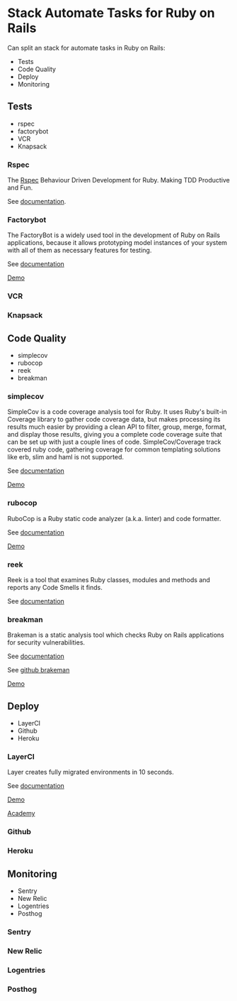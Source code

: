 # Stack Automate Tasks for Ruby on Rails

Can split an stack for automate tasks in Ruby on Rails:

-   Tests
-   Code Quality
-   Deploy
-   Monitoring

## Tests

-   rspec
-   factorybot
-   VCR
-   Knapsack

### Rspec

The [Rspec](https://rspec.info) Behaviour Driven Development for Ruby. Making TDD Productive and Fun.

See [documentation](https://rspec.info/documentation/).

### Factorybot

The FactoryBot is a widely used tool in the development of Ruby on Rails applications, because it allows prototyping model instances of your system with all of them as necessary features for testing.

See [documentation](https://github.com/thoughtbot/factory_bot#documentation)

[Demo](https://youtu.be/ef82mR9Mm8Q)

### VCR

### Knapsack

## Code Quality

-   simplecov
-   rubocop
-   reek
-   breakman

### simplecov

SimpleCov is a code coverage analysis tool for Ruby. It uses Ruby's built-in Coverage library to gather code coverage data, but makes processing its results much easier by providing a clean API to filter, group, merge, format, and display those results, giving you a complete code coverage suite that can be set up with just a couple lines of code. SimpleCov/Coverage track covered ruby code, gathering coverage for common templating solutions like erb, slim and haml is not supported.

See [documentation](https://github.com/simplecov-ruby/simplecov#getting-started)

[Demo](https://youtu.be/uM762RLy99c)

### rubocop

RuboCop is a Ruby static code analyzer (a.k.a. linter) and code formatter.

See [documentation](https://github.com/rubocop/rubocop#documentation)

[Demo](https://youtu.be/sfOGjcMVQ9U)

### reek

Reek is a tool that examines Ruby classes, modules and methods and reports any Code Smells it finds.

See [documentation](https://github.com/troessner/reek/#quickstart)

### breakman

Brakeman is a static analysis tool which checks Ruby on Rails applications for security vulnerabilities.

See [documentation](http://brakemanscanner.org/docs/)

See [github brakeman](https://github.com/presidentbeef/brakeman#brakeman)

[Demo](https://www.youtube.com/watch?v=DHHHnPwSY5I&t=3306s)

## Deploy

-   LayerCI
-   Github
-   Heroku

### LayerCI

Layer creates fully migrated environments in 10 seconds.

See [documentation](https://layerci.com/docs/home/what-is-layer)

[Demo](https://layerci.com/blog/may-2021-layerci-github-demo/)

[Academy](https://layerci.com/academy/)

### Github

### Heroku

## Monitoring

-   Sentry
-   New Relic
-   Logentries
-   Posthog

### Sentry

### New Relic

### Logentries

### Posthog

